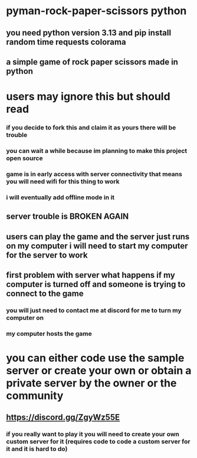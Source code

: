 # pyman-rock-paper-scissors python
## you need python version 3.13 and pip install random time requests colorama
## a simple game of rock paper scissors made in python
# users may ignore this but should read
### if you decide to fork this and claim it as yours there will be trouble
### you can wait a while because im planning to make this project open source
### game is in early access with server connectivity that means you will need wifi for this thing to work
### i will eventually add offline mode in it 
## server trouble is BROKEN AGAIN
## users can play the game and the server just runs on my computer i will need to start my computer for the server to work
## first problem with server what happens if my computer is turned off and someone is trying to connect to the game
### you will just need to contact me at discord for me to turn my computer on
### my computer hosts the game
# you can either code use the sample server or create your own or obtain a private server by the owner or the community
## https://discord.gg/ZgyWz55E
### if you really want to play it you will need to create your own custom server for it (requires code to code a custom server for it and it is hard to do)

